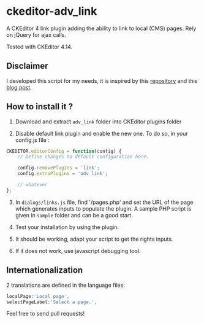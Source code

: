 # ckeditor-adv_link

A CKEditor 4 link plugin adding the ability to link to local (CMS) pages. Rely on jQuery for ajax calls.

Tested with CKEditor 4.14.

## Disclaimer

I developed this script for my needs, it is inspired by this [repository](https://github.com/simogeo/ckeditor-adv_link) and this [blog post](http://blog.xoundboy.com/?p=393).

## How to install it ?

1. Download and extract `adv_link` folder into CKEditor plugins folder

2. Disable default link plugin and enable the new one. To do so, in your config.js file :

```javascript
CKEDITOR.editorConfig = function(config) {
    // Define changes to default configuration here.

    config.removePlugins = 'link';
    config.extraPlugins = 'adv_link';

    // whatever
};
```

3. In `dialogs/links.js` file, find '/pages.php' and set the URL of the page which generates inputs to populate the plugin. A sample PHP script is given in `sample` folder and can be a good start.

4. Test your installation by using the plugin.

5. It should be working, adapt your script to get the rights inputs.

6. If it does not work, use javascript debugging tool.

## Internationalization

2 translations are defined in the language files:

```javascript
localPage:'Local page',
selectPageLabel:'Select a page.',
```

Feel free to send pull requests!
